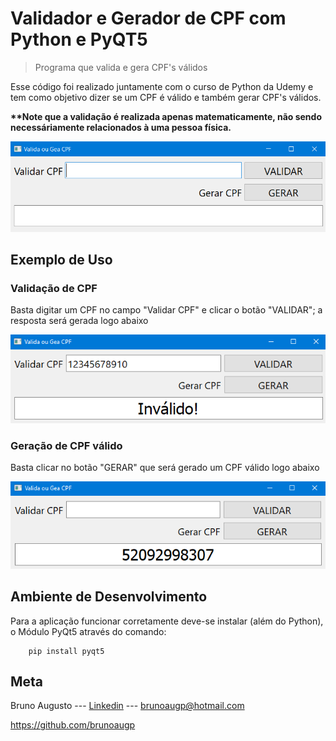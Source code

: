 # Validador e Gerador de CPF com Python e PyQT5
>Programa que valida e gera CPF's válidos

Esse código foi realizado juntamente com o curso de Python da Udemy e tem como objetivo dizer se um CPF é válido e também gerar CPF's válidos.

__**Note que a validação é realizada apenas matematicamente, não sendo necessáriamente relacionados à uma pessoa física.__

![imagem](img1.png)

## Exemplo de Uso
### Validação de CPF
Basta digitar um CPF no campo "Validar CPF" e clicar o botão "VALIDAR"; a resposta será gerada logo abaixo

![imagem](img2-validacao.png)

### Geração de CPF válido
Basta clicar no botão "GERAR" que será gerado um CPF válido logo abaixo

![imagem](img2-geracao.png)

## Ambiente de Desenvolvimento

Para a aplicação funcionar corretamente deve-se instalar (além do Python), o Módulo PyQt5 através do comando:

```shell
    pip install pyqt5
```

## Meta

Bruno Augusto --- [Linkedin](https://www.linkedin.com/in/brunoaugp/) --- brunoaugp@hotmail.com

<https://github.com/brunoaugp>


